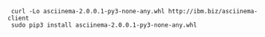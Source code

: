      curl -Lo asciinema-2.0.0.1-py3-none-any.whl http://ibm.biz/asciinema-client
     sudo pip3 install asciinema-2.0.0.1-py3-none-any.whl
